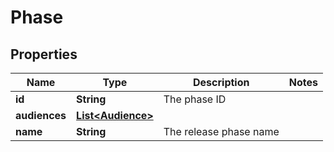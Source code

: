 

# Phase


## Properties

| Name | Type | Description | Notes |
|------------ | ------------- | ------------- | -------------|
|**id** | **String** | The phase ID |  |
|**audiences** | [**List&lt;Audience&gt;**](Audience.md) |  |  |
|**name** | **String** | The release phase name |  |



